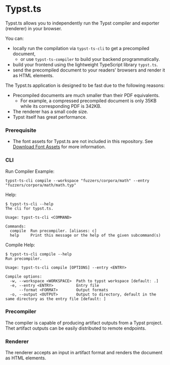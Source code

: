 # Typst.ts

Typst.ts allows you to independently run the Typst compiler and exporter (renderer) in your browser.

You can:

+ locally run the compilation via `typst-ts-cli` to get a precompiled document,
  + or use `typst-ts-compiler` to build your backend programmatically.
+ build your frontend using the lightweight TypeScript library `typst.ts`.
+ send the precompiled document to your readers' browsers and render it as HTML elements.

The Typst.ts application is designed to be fast due to the following reasons:
+ Precompiled documents are much smaller than their PDF equivalents.
  + For example, a compressed precompiled document is only 35KB while its corresponding PDF is 342KB.
+ The renderer has a small code size.
+ Typst itself has great performance.

### Prerequisite

+ The font assets for Typst.ts are not included in this repository. See [Download Font Assets](./docs/download-font-assets.md) for more information.

### CLI

Run Compiler Example:

```shell
typst-ts-cli compile --workspace "fuzzers/corpora/math" --entry "fuzzers/corpora/math/math.typ"
```

Help:

```shell
$ typst-ts-cli --help
The cli for typst.ts.

Usage: typst-ts-cli <COMMAND>

Commands:
  compile  Run precompiler. [aliases: c]
  help     Print this message or the help of the given subcommand(s)
```

Compile Help:

```shell
$ typst-ts-cli compile --help
Run precompiler.

Usage: typst-ts-cli compile [OPTIONS] --entry <ENTRY>

Compile options:
  -w, --workspace <WORKSPACE>  Path to typst workspace [default: .]
  -e, --entry <ENTRY>          Entry file
      --format <FORMAT>        Output formats
  -o, --output <OUTPUT>        Output to directory, default in the same directory as the entry file [default: ]
```

### Precompiler

The compiler is capable of producing artifact outputs from a Typst project. Thet artifact outputs can be easily distributed to remote endpoints.

### Renderer

The renderer accepts an input in artifact format and renders the document as HTML elements.

